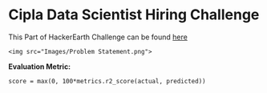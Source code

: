 # Cipla Data Scientist Hiring Challenge

This Part of HackerEarth Challenge can be found [here](https://assessment.hackerearth.com/challenges/hiring/cipla-data-scientist-hiring-challenge/problems/1977bbc6fb0f49019f4091b8d277bb3f/)

`<img src="Images/Problem Statement.png">`

**Evaluation Metric:**

`score = max(0, 100*metrics.r2_score(actual, predicted))`
